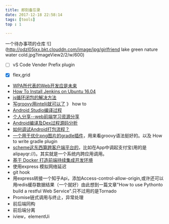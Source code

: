 ```yaml
---
title: 即刻备忘录
date: 2017-12-18 22:58:14
tags: [tools]
top : 1

---
```


一个待办事项的仓库
![](http://odzl05jxx.bkt.clouddn.com/image/jpg/girlfriend lake green nature water cold.jpg?imageView2/2/w/600)
<!--more-->


- [ ] vS Code Vender Prefix plugin
- [X] flex,grid




- [WPA所代表的Web开发应是未来](https://huangxuan.me/2017/02/09/nextgen-web-pwa/)
- [How To Install Jenkins on Ubuntu 16.04](https://www.digitalocean.com/community/tutorials/how-to-install-jenkins-on-ubuntu-16-04)
- [js循环闭包的解决方法](https://segmentfault.com/a/1190000003818163)
- [写groovy用intelij就可以了](https://www.jetbrains.com/help/idea/getting-started-with-groovy.html) 》 how to
- [Android Studio编译过程](https://fucknmb.com/2017/05/11/Android-Studio-Library%E6%A8%A1%E5%9D%97%E4%B8%ADNative%E4%BB%A3%E7%A0%81%E8%BF%9B%E8%A1%8Cdebug%E7%9A%84%E4%B8%80%E4%BA%9B%E5%9D%91/)
- [个人分享--web前端学习资源分享](https://juejin.im/post/5a0c1956f265da430a501f51)
- [Android编译及Dex过程源码分析](http://mouxuejie.com/blog/2016-06-21/multidex-compile-and-dex-source-analysis/)
- [如何调试Android打包流程？](http://www.wangyuwei.me/)
- [一个用于优化png图片的gradle插件](https://github.com/chenenyu/img-optimizer-gradle-plugin)，用来看groovy语法挺好的。以及 How to write gradle plugin
- [scheme这东西算跨客户端平台的](https://sspai.com/post/31500)，比如在App中调起支付宝(用的是alipayqr://)。其实就是一个系统内跨应用调用。
- [基于 Docker 打造前端持续集成开发环境](https://juejin.im/post/5a157b7a5188257bfe457ff0)
- 使用express 模拟网络延迟
- git hook
- 用express转接一个知乎Api，添加Access-control-allow-origin,或许还可以用redis缓存数据结果（一个就好）由此想到一篇文章"How to use Pythonto build a restful Web Service".只不过用的是Tornado
- Promise链式调用与终止，异常处理
- 前后端同构
- 前后端分离
- iview，elementUi
